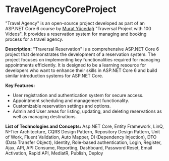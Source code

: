 # TravelAgencyCoreProject
"Travel Agency" is an open-source project developed as part of an ASP.NET Core 6 course by [Murat Yücedağ](https://github.com/MuratYucedag) "Traversal Project with 100 Videos". It provides a reservation system for managing and booking process for a travel agency.

**Description:**
"Traversal Reservation" is a comprehensive ASP.NET Core 6 project that demonstrates the development of a reservation system. The project focuses on implementing key functionalities required for managing appointments efficiently. It is designed to be a learning resource for developers who want to enhance their skills in ASP.NET Core 6 and build similar introduction systems for ASP.NET Core.

**Key Features:**
- User registration and authentication system for secure access.
- Appointment scheduling and management functionality.
- Customizable reservation settings and options.
- Admin and User areas for listing, updating, and deleting reservations as well as managing destinations.

**List of Technologies and Concepts:**
Asp.NET Core, Entity Framework, LinQ, N-Tier Architecture, CQRS Design Pattern, Repository Design Pattern, Unit of Work,
Fluent Validation, Auto Mapper, DI (Dependency Injection), DTO (Data Transfer Object), Identity, Role-based authentication,
Login, Register, Ajax, API, API Consume, Reporting, Dashboard, Password Reset, Email Activation, Rapid API, MediatR,
Publish, Deploy
